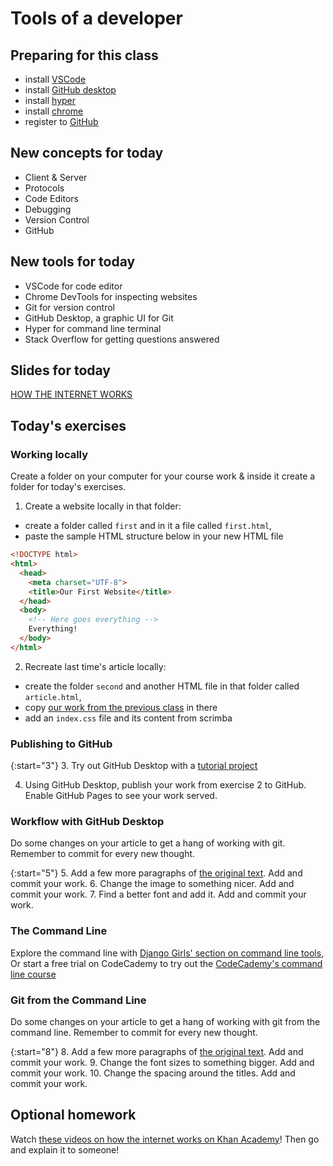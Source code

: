 # Tools of a developer

## Preparing for this class

- install [VSCode](https://code.visualstudio.com/)
- install [GitHub desktop](https://desktop.github.com/)
- install [hyper](https://hyper.is/)
- install [chrome](https://www.google.com/chrome/)
- register to [GitHub](https://github.com/)

## New concepts for today

- Client & Server
- Protocols
- Code Editors
- Debugging
- Version Control
- GitHub

## New tools for today
- VSCode for code editor
- Chrome DevTools for inspecting websites
- Git for version control
- GitHub Desktop, a graphic UI for Git
- Hyper for command line terminal
- Stack Overflow for getting questions answered

## Slides for today

[HOW THE INTERNET WORKS](https://docs.google.com/presentation/d/1O0X8B2LLlOq25vARbsOwmrZZObECz4ADm4hHi7vJfEI/edit?usp=sharing)

## Today's exercises

### Working locally

Create a folder on your computer for your course work & inside it create a folder for today's exercises.

1. Create a website locally in that folder:
  - create a folder called `first` and in it a file called `first.html`, 
  - paste the sample HTML structure below in your new HTML file

```HTML
<!DOCTYPE html>
<html>
  <head>
    <meta charset="UTF-8">
    <title>Our First Website</title>
  </head>
  <body>
    <!-- Here goes everything -->
    Everything!
  </body>
</html>
```

2. Recreate last time's article locally:
  - create the folder `second` and another HTML file in that folder called `article.html`,
  - copy [our work from the previous class](https://scrimba.com/c/c9BrVdh4) in there 
  - add an `index.css` file and its content from scrimba

### Publishing to GitHub

{:start="3"}
3. Try out GitHub Desktop with a [tutorial project](https://help.github.com/en/desktop/getting-started-with-github-desktop)

4. Using GitHub Desktop, publish your work from exercise 2 to GitHub. Enable GitHub Pages to see your work served.

### Workflow with GitHub Desktop

Do some changes on your article to get a hang of working with git. Remember to commit for every new thought.

{:start="5"}
5. Add a few more paragraphs of [the original text](../Intro/assets/feynman.txt). Add and commit your work.
6. Change the image to something nicer. Add and commit your work.
7. Find a better font and add it. Add and commit your work.

### The Command Line

Explore the command line with [Django Girls' section on command line tools](https://tutorial.djangogirls.org/en/intro_to_command_line/),   
Or start a free trial on CodeCademy to try out the [CodeCademy's command line course](https://www.codecademy.com/learn/learn-the-command-line?locale_code=fr)

### Git from the Command Line

Do some changes on your article to get a hang of working with git from the command line. Remember to commit for every new thought.

{:start="8"}
8. Add a few more paragraphs of [the original text](../Intro/assets/feynman.txt). Add and commit your work.
9. Change the font sizes to something bigger. Add and commit your work.
10. Change the spacing around the titles. Add and commit your work.

## Optional homework

Watch [these videos on how the internet works on Khan Academy](https://www.khanacademy.org/computing/computer-science/internet-intro#concept-intro)! Then go and explain it to someone!
